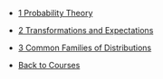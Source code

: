 - [1 Probability Theory](/courses/advanced_statistics/1_probability_theory.md)
- [2 Transformations and Expectations](/courses/advanced_statistics/2_transformations_and_expectations.md)
- [3 Common Families of Distributions](/courses/advanced_statistics/3_common_families_of_distributions.md)

- [Back to Courses](/courses/README.md)